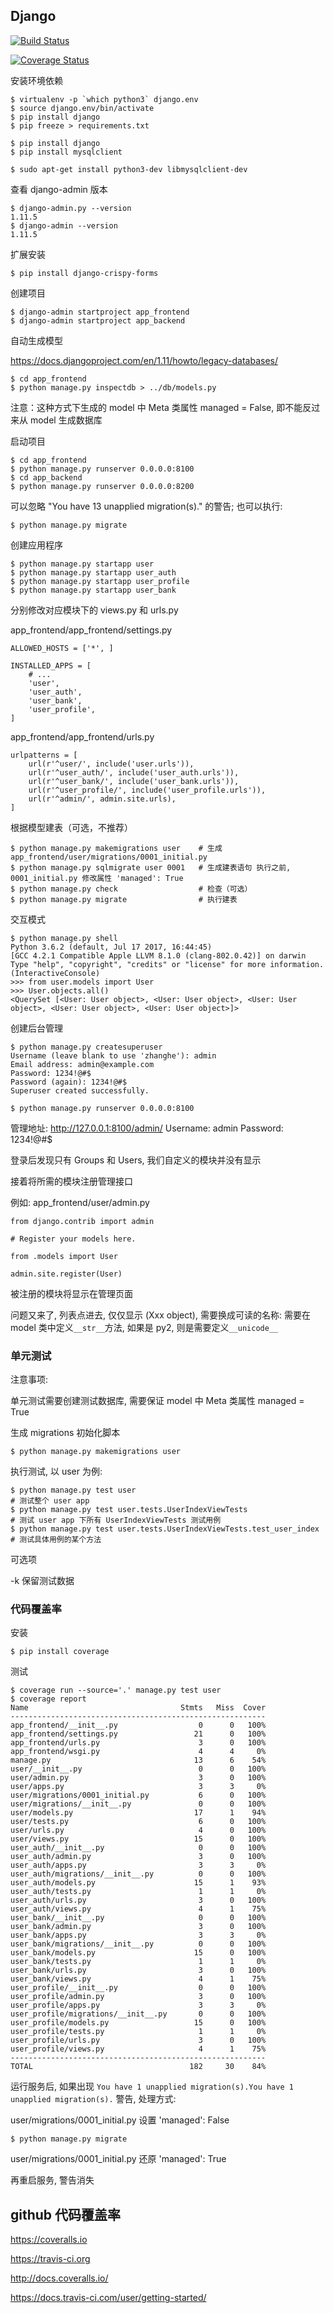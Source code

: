 ## Django

[![Build Status](https://travis-ci.org/zhanghe06/django_project.svg?branch=master)](https://travis-ci.org/zhanghe06/django_project)

[![Coverage Status](https://coveralls.io/repos/github/zhanghe06/django_project/badge.svg?branch=master)](https://coveralls.io/github/zhanghe06/django_project?branch=master)

安装环境依赖
```
$ virtualenv -p `which python3` django.env
$ source django.env/bin/activate
$ pip install django
$ pip freeze > requirements.txt
```

```
$ pip install django
$ pip install mysqlclient
```

```
$ sudo apt-get install python3-dev libmysqlclient-dev
```

查看 django-admin 版本
```
$ django-admin.py --version
1.11.5
$ django-admin --version
1.11.5
```

扩展安装
```
$ pip install django-crispy-forms
```

创建项目
```
$ django-admin startproject app_frontend
$ django-admin startproject app_backend
```

自动生成模型

https://docs.djangoproject.com/en/1.11/howto/legacy-databases/
```
$ cd app_frontend
$ python manage.py inspectdb > ../db/models.py
```
注意：这种方式下生成的 model 中 Meta 类属性 managed = False, 即不能反过来从 model 生成数据库

启动项目
```
$ cd app_frontend
$ python manage.py runserver 0.0.0.0:8100
$ cd app_backend
$ python manage.py runserver 0.0.0.0:8200
```

可以忽略 "You have 13 unapplied migration(s)." 的警告;
也可以执行:
```
$ python manage.py migrate
```

创建应用程序
```
$ python manage.py startapp user
$ python manage.py startapp user_auth
$ python manage.py startapp user_profile
$ python manage.py startapp user_bank
```

分别修改对应模块下的 views.py 和 urls.py

app_frontend/app_frontend/settings.py
```
ALLOWED_HOSTS = ['*', ]

INSTALLED_APPS = [
    # ...
    'user',
    'user_auth',
    'user_bank',
    'user_profile',
]
```

app_frontend/app_frontend/urls.py
```
urlpatterns = [
    url(r'^user/', include('user.urls')),
    url(r'^user_auth/', include('user_auth.urls')),
    url(r'^user_bank/', include('user_bank.urls')),
    url(r'^user_profile/', include('user_profile.urls')),
    url(r'^admin/', admin.site.urls),
]
```

根据模型建表（可选，不推荐）
```
$ python manage.py makemigrations user    # 生成 app_frontend/user/migrations/0001_initial.py
$ python manage.py sqlmigrate user 0001   # 生成建表语句 执行之前, 0001_initial.py 修改属性 'managed': True
$ python manage.py check                  # 检查（可选）
$ python manage.py migrate                # 执行建表
```

交互模式
```
$ python manage.py shell
Python 3.6.2 (default, Jul 17 2017, 16:44:45)
[GCC 4.2.1 Compatible Apple LLVM 8.1.0 (clang-802.0.42)] on darwin
Type "help", "copyright", "credits" or "license" for more information.
(InteractiveConsole)
>>> from user.models import User
>>> User.objects.all()
<QuerySet [<User: User object>, <User: User object>, <User: User object>, <User: User object>, <User: User object>]>
```


创建后台管理
```
$ python manage.py createsuperuser
Username (leave blank to use 'zhanghe'): admin
Email address: admin@example.com
Password: 1234!@#$
Password (again): 1234!@#$
Superuser created successfully.
```

```
$ python manage.py runserver 0.0.0.0:8100
```

管理地址: http://127.0.0.1:8100/admin/
Username: admin
Password: 1234!@#$

登录后发现只有 Groups 和 Users, 我们自定义的模块并没有显示


接着将所需的模块注册管理接口

例如: app_frontend/user/admin.py
```
from django.contrib import admin

# Register your models here.

from .models import User

admin.site.register(User)
```
被注册的模块将显示在管理页面

问题又来了, 列表点进去, 仅仅显示 (Xxx object), 需要换成可读的名称:
需要在 model 类中定义`__str__`方法, 如果是 py2, 则是需要定义`__unicode__`

### 单元测试

注意事项:

单元测试需要创建测试数据库, 需要保证 model 中 Meta 类属性 managed = True

生成 migrations 初始化脚本
```
$ python manage.py makemigrations user
```

执行测试, 以 user 为例:
```
$ python manage.py test user                                            # 测试整个 user app
$ python manage.py test user.tests.UserIndexViewTests                   # 测试 user app 下所有 UserIndexViewTests 测试用例
$ python manage.py test user.tests.UserIndexViewTests.test_user_index   # 测试具体用例的某个方法
```

可选项

-k 保留测试数据

### 代码覆盖率

安装
```
$ pip install coverage
```

测试
```
$ coverage run --source='.' manage.py test user
$ coverage report
Name                                  Stmts   Miss  Cover
---------------------------------------------------------
app_frontend/__init__.py                  0      0   100%
app_frontend/settings.py                 21      0   100%
app_frontend/urls.py                      3      0   100%
app_frontend/wsgi.py                      4      4     0%
manage.py                                13      6    54%
user/__init__.py                          0      0   100%
user/admin.py                             3      0   100%
user/apps.py                              3      3     0%
user/migrations/0001_initial.py           6      0   100%
user/migrations/__init__.py               0      0   100%
user/models.py                           17      1    94%
user/tests.py                             6      0   100%
user/urls.py                              4      0   100%
user/views.py                            15      0   100%
user_auth/__init__.py                     0      0   100%
user_auth/admin.py                        3      0   100%
user_auth/apps.py                         3      3     0%
user_auth/migrations/__init__.py          0      0   100%
user_auth/models.py                      15      1    93%
user_auth/tests.py                        1      1     0%
user_auth/urls.py                         3      0   100%
user_auth/views.py                        4      1    75%
user_bank/__init__.py                     0      0   100%
user_bank/admin.py                        3      0   100%
user_bank/apps.py                         3      3     0%
user_bank/migrations/__init__.py          0      0   100%
user_bank/models.py                      15      0   100%
user_bank/tests.py                        1      1     0%
user_bank/urls.py                         3      0   100%
user_bank/views.py                        4      1    75%
user_profile/__init__.py                  0      0   100%
user_profile/admin.py                     3      0   100%
user_profile/apps.py                      3      3     0%
user_profile/migrations/__init__.py       0      0   100%
user_profile/models.py                   15      0   100%
user_profile/tests.py                     1      1     0%
user_profile/urls.py                      3      0   100%
user_profile/views.py                     4      1    75%
---------------------------------------------------------
TOTAL                                   182     30    84%
```

运行服务后, 如果出现 `You have 1 unapplied migration(s).You have 1 unapplied migration(s).` 警告, 处理方式:

user/migrations/0001_initial.py 设置 'managed': False
```
$ python manage.py migrate
```
user/migrations/0001_initial.py 还原 'managed': True

再重启服务, 警告消失


## github 代码覆盖率

https://coveralls.io

https://travis-ci.org

http://docs.coveralls.io/

https://docs.travis-ci.com/user/getting-started/